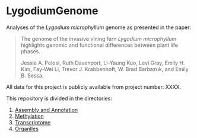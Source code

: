 # LygodiumGenome
Analyses of the <i>Lygodium microphyllum</i> genome as presented in the paper: 

>The genome of the invasive vining fern <i>Lygodium microphyllum</i> highlights genomic and functional differences between plant life phases.
>
>Jessie A. Pelosi, Ruth Davenport, Li-Yaung Kuo, Levi Gray, Emily H. Kim, Fay-Wei Li, Trevor J. Krabbenhoft, W. Brad Barbazuk, and Emily B. Sessa. 

All data for this project is publicly available from project number: XXXX. 

This repository is divided in the directories: 
1. [Assembly and Annotation](https://github.com/jessiepelosi/LygodiumGenome/tree/main/assembly_annotation)
2. [Methylation](https://github.com/jessiepelosi/LygodiumGenome/tree/main/methylation)
3. [Transcriptome](https://github.com/jessiepelosi/LygodiumGenome/tree/main/transcriptome)
4. [Organlles](https://github.com/jessiepelosi/LygodiumGenome/tree/main/organelles)


